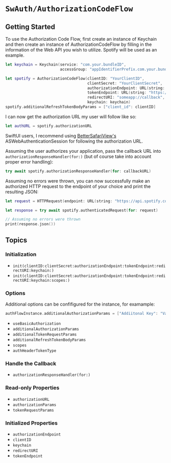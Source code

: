 # ``SwAuth/AuthorizationCodeFlow``

## Getting Started

To use the Authorization Code Flow, first create an instance of Keychain and then create an instance of AuthorizationCodeFlow by filling in the information of the Web API you wish to utilize. Spotify will be used as an example.

```swift
let keychain = Keychain(service: "com.your.bundleID",
                        accessGroup: "appIdentifierPrefix.com.your.bundleID").label("Your App Name")

let spotify = AuthorizationCodeFlow(clientID: "YourClientID",
                                    clientSecret: "YourClientSecret",
                                    authorizationEndpoint: URL(string: "https://accounts.spotify.com/authorize")!,
                                    tokenEndpoint: URL(string: "https://accounts.spotify.com/api/token")!,
                                    redirectURI: "someapp://callback",
                                    keychain: keychain)
spotify.additionalRefreshTokenBodyParams = ["client_id": clientID]
```

I can now get the authorization URL my user will follow like so:

```swift
let authURL = spotify.authorizationURL
```

SwiftUI users, I recommend using [BetterSafariView's](https://github.com/stleamist/BetterSafariView) ASWebAuthenticationSession for following the authorization URL.

Assuming the user authorizes your application, pass the callback URL into ``authorizationResponseHandler(for:)`` (but of course take into account proper error handling):

```swift
try await spotify.authorizationResponseHandler(for: callbackURL)
```

Assuming no errors were thrown, you can now successfully make an authorized HTTP request to the endpoint of your choice and print the resulting JSON:

```swift
let request = HTTPRequest(endpoint: URL(string: "https://api.spotify.com/v1/browse/new-releases")!)

let response = try await spotify.authenticatedRequest(for: request)

// Assuming no errors were thrown
print(response.json())
```

## Topics

### Initialization

- ``init(clientID:clientSecret:authorizationEndpoint:tokenEndpoint:redirectURI:keychain:)``
- ``init(clientID:clientSecret:authorizationEndpoint:tokenEndpoint:redirectURI:keychain:scopes:)``

### Options

Additional options can be confifigured for the instance, for examample:

```swift
authFlowInstance.additionalAuthorizationParams = ["Addiitonal Key": "Value for Additional Key"]
```

- ``useBasicAuthorization``
- ``additionalAuthorizationParams``
- ``additionalTokenRequestParams``
- ``additionalRefreshTokenBodyParams``
- ``scopes``
- ``authHeaderTokenType``

### Handle the Callback

- ``authorizationResponseHandler(for:)``

### Read-only Properties

- ``authorizationURL``
- ``authorizationParams``
- ``tokenRequestParams``

### Initialized Properties

- ``authorizationEndpoint``
- ``clientID``
- ``keychain``
- ``redirectURI``
- ``tokenEndpoint``
